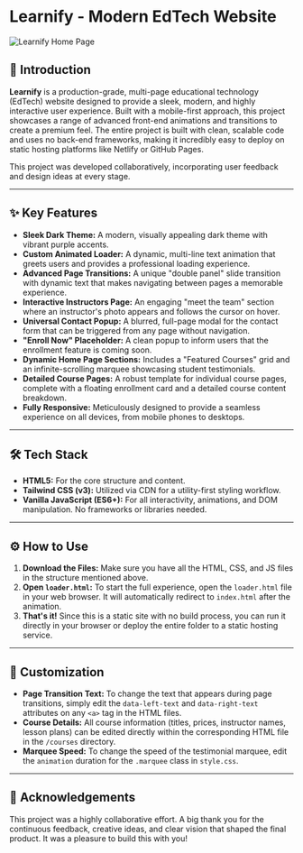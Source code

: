 # Learnify - Modern EdTech Website

![Learnify Home Page](https://us-east-1.tixte.net/uploads/v1ggs.needs.rest/homepage.png)

## 🚀 Introduction

**Learnify** is a production-grade, multi-page educational technology (EdTech) website designed to provide a sleek, modern, and highly interactive user experience. Built with a mobile-first approach, this project showcases a range of advanced front-end animations and transitions to create a premium feel. The entire project is built with clean, scalable code and uses no back-end frameworks, making it incredibly easy to deploy on static hosting platforms like Netlify or GitHub Pages.

This project was developed collaboratively, incorporating user feedback and design ideas at every stage.

---

## ✨ Key Features

- **Sleek Dark Theme:** A modern, visually appealing dark theme with vibrant purple accents.
- **Custom Animated Loader:** A dynamic, multi-line text animation that greets users and provides a professional loading experience.
- **Advanced Page Transitions:** A unique "double panel" slide transition with dynamic text that makes navigating between pages a memorable experience.
- **Interactive Instructors Page:** An engaging "meet the team" section where an instructor's photo appears and follows the cursor on hover.
- **Universal Contact Popup:** A blurred, full-page modal for the contact form that can be triggered from any page without navigation.
- **"Enroll Now" Placeholder:** A clean popup to inform users that the enrollment feature is coming soon.
- **Dynamic Home Page Sections:** Includes a "Featured Courses" grid and an infinite-scrolling marquee showcasing student testimonials.
- **Detailed Course Pages:** A robust template for individual course pages, complete with a floating enrollment card and a detailed course content breakdown.
- **Fully Responsive:** Meticulously designed to provide a seamless experience on all devices, from mobile phones to desktops.

---

## 🛠️ Tech Stack

- **HTML5:** For the core structure and content.
- **Tailwind CSS (v3):** Utilized via CDN for a utility-first styling workflow.
- **Vanilla JavaScript (ES6+):** For all interactivity, animations, and DOM manipulation. No frameworks or libraries needed.

---

## ⚙️ How to Use

1.  **Download the Files:** Make sure you have all the HTML, CSS, and JS files in the structure mentioned above.
2.  **Open `loader.html`:** To start the full experience, open the `loader.html` file in your web browser. It will automatically redirect to `index.html` after the animation.
3.  **That's it!** Since this is a static site with no build process, you can run it directly in your browser or deploy the entire folder to a static hosting service.

---

## 🎨 Customization

- **Page Transition Text:** To change the text that appears during page transitions, simply edit the `data-left-text` and `data-right-text` attributes on any `<a>` tag in the HTML files.
- **Course Details:** All course information (titles, prices, instructor names, lesson plans) can be edited directly within the corresponding HTML file in the `/courses` directory.
- **Marquee Speed:** To change the speed of the testimonial marquee, edit the `animation` duration for the `.marquee` class in `style.css`.

---

## 🙏 Acknowledgements

This project was a highly collaborative effort. A big thank you for the continuous feedback, creative ideas, and clear vision that shaped the final product. It was a pleasure to build this with you!
